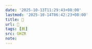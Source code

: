 ```yaml
---
date: '2025-10-13T11:29:43+08:00'
lastmod: '2025-10-14T06:42:23+08:00'
title: 󰢲
url: 󰢲
tags: [㲥]
src: GHZR
note:
---
```

